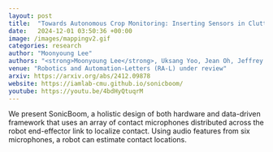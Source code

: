 ```yaml
---
layout: post
title:  "Towards Autonomous Crop Monitoring: Inserting Sensors in Cluttered Environments"
date:   2024-12-01 03:50:36 +00:00
image: /images/mappingv2.gif
categories: research
author: "Moonyoung Lee"
authors: "<strong>Moonyoung Lee</strong>, Uksang Yoo, Jean Oh, Jeffrey Ichnowski, George Kantor, Oliver Kroemer"
venue: "Robotics and Automation-Letters (RA-L) under review"
arxiv: https://arxiv.org/abs/2412.09878
website: https://iamlab-cmu.github.io/sonicboom/
youtube: https://youtu.be/4bdHyQtuqrM
---
```

We present SonicBoom, a holistic design of both hardware and data-driven framework that uses an array of contact microphones distributed across the
robot end-effector link to localize contact. Using audio features from six microphones, a robot can estimate contact locations.
